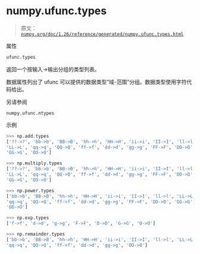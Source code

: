 # numpy.ufunc.types

> 原文：[`numpy.org/doc/1.26/reference/generated/numpy.ufunc.types.html`](https://numpy.org/doc/1.26/reference/generated/numpy.ufunc.types.html)

属性

```py
ufunc.types
```

返回一个按输入->输出分组的类型列表。

数据属性列出了 ufunc 可以提供的数据类型“域-范围”分组。数据类型使用字符代码给出。

另请参阅

`numpy.ufunc.ntypes`

示例

```py
>>> np.add.types
['??->?', 'bb->b', 'BB->B', 'hh->h', 'HH->H', 'ii->i', 'II->I', 'll->l',
'LL->L', 'qq->q', 'QQ->Q', 'ff->f', 'dd->d', 'gg->g', 'FF->F', 'DD->D',
'GG->G', 'OO->O'] 
```

```py
>>> np.multiply.types
['??->?', 'bb->b', 'BB->B', 'hh->h', 'HH->H', 'ii->i', 'II->I', 'll->l',
'LL->L', 'qq->q', 'QQ->Q', 'ff->f', 'dd->d', 'gg->g', 'FF->F', 'DD->D',
'GG->G', 'OO->O'] 
```

```py
>>> np.power.types
['bb->b', 'BB->B', 'hh->h', 'HH->H', 'ii->i', 'II->I', 'll->l', 'LL->L',
'qq->q', 'QQ->Q', 'ff->f', 'dd->d', 'gg->g', 'FF->F', 'DD->D', 'GG->G',
'OO->O'] 
```

```py
>>> np.exp.types
['f->f', 'd->d', 'g->g', 'F->F', 'D->D', 'G->G', 'O->O'] 
```

```py
>>> np.remainder.types
['bb->b', 'BB->B', 'hh->h', 'HH->H', 'ii->i', 'II->I', 'll->l', 'LL->L',
'qq->q', 'QQ->Q', 'ff->f', 'dd->d', 'gg->g', 'OO->O'] 
```
